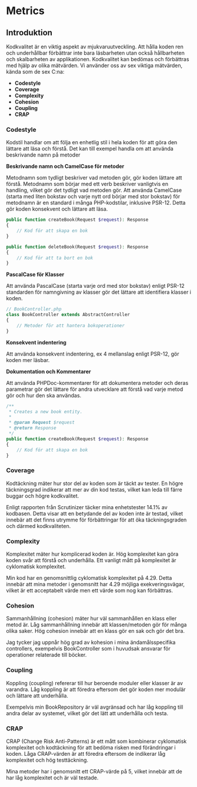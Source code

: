 # Metrics

## Introduktion

Kodkvalitet är en viktig aspekt av mjukvaruutveckling. Att hålla koden ren och underhållbar förbättrar inte bara läsbarheten utan också hållbarheten och skalbarheten av applikationen. Kodkvalitet kan bedömas och förbättras med hjälp av olika mätvärden. Vi använder oss av sex viktiga mätvärden, kända som de sex C:na:

- **Codestyle**
- **Coverage**
- **Complexity** 
- **Cohesion** 
- **Coupling**
- **CRAP**

### Codestyle
Kodstil handlar om att följa en enhetlig stil i hela koden för att göra den lättare att läsa och förstå. Det kan till exempel handla om att använda beskrivande namn på metoder

**Beskrivande namn och CamelCase för metoder**

Metodnamn som tydligt beskriver vad metoden gör, gör koden lättare att förstå. Metodnamn som börjar med ett verb beskriver vanligtvis en handling, vilket gör det tydligt vad metoden gör. Att använda CamelCase (starta med liten bokstav och varje nytt ord börjar med stor bokstav) för metodnamn är en standard i många PHP-kodstilar, inklusive PSR-12. Detta gör koden konsekvent och lättare att läsa.


```php
public function createBook(Request $request): Response
{
    // Kod för att skapa en bok
}

public function deleteBook(Request $request): Response
{
    // Kod för att ta bort en bok
}
```

**PascalCase för Klasser**

Att använda PascalCase (starta varje ord med stor bokstav) enligt PSR-12 standarden för namngivning av klasser gör det lättare att identifiera klasser i koden.

```php
// BookController.php
class BookController extends AbstractController
{
    // Metoder för att hantera bokoperationer
}
```

**Konsekvent indentering**

Att använda konsekvent indentering, ex 4 mellanslag enligt PSR-12, gör koden mer läsbar.

**Dokumentation och Kommentarer**

Att använda PHPDoc-kommentarer för att dokumentera metoder och deras parametrar gör det lättare för andra utvecklare att förstå vad varje metod gör och hur den ska användas.

```php
/**
 * Creates a new book entity.
 *
 * @param Request $request
 * @return Response
 */
public function createBook(Request $request): Response
{
    // Kod för att skapa en bok
}
```

### Coverage

Kodtäckning mäter hur stor del av koden som är täckt av tester. En högre täckningsgrad indikerar att mer av din kod testas, vilket kan leda till färre buggar och högre kodkvalitet.

Enligt rapporten från Scrutinizer täcker mina enhetstester 14.1% av kodbasen. Detta visar att en betydande del av koden inte är testad, vilket innebär att det finns utrymme för förbättringar för att öka täckningsgraden och därmed kodkvaliteten.

### Complexity

Komplexitet mäter hur komplicerad koden är. Hög komplexitet kan göra koden svår att förstå och underhålla. Ett vanligt mått på komplexitet är cyklomatisk komplexitet.

Min kod har en genomsnittlig cyklomatisk komplexitet på 4.29. Detta innebär att mina metoder i genomsnitt har 4.29 möjliga exekveringsvägar, vilket är ett acceptabelt värde men ett värde som nog kan förbättras.

### Cohesion

Sammanhållning (cohesion) mäter hur väl sammanhållen en klass eller metod är. Låg sammanhållning innebär att klassen/metoden gör för många olika saker. Hög cohesion innebär att en klass gör en sak och gör det bra.

Jag tycker jag uppnår hög grad av kohesion i mina ändamålsspecifika controllers, exempelvis BookController som i huvudsak ansvarar för operationer relaterade till böcker.

### Coupling

Koppling (coupling) refererar till hur beroende moduler eller klasser är av varandra. Låg koppling är att föredra eftersom det gör koden mer modulär och lättare att underhålla.

Exempelvis min BookRepository är väl avgränsad och har låg koppling till andra delar av systemet, vilket gör det lätt att underhålla och testa.

### CRAP

CRAP (Change Risk Anti-Patterns) är ett mått som kombinerar cyklomatisk komplexitet och kodtäckning för att bedöma risken med förändringar i koden. Låga CRAP-värden är att föredra eftersom de indikerar låg komplexitet och hög testtäckning.

Mina metoder har i genomsnitt ett CRAP-värde på 5, vilket innebär att de har låg komplexitet och är väl testade.
